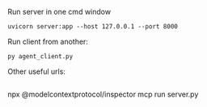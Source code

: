 
Run server in one cmd window

```
uvicorn server:app --host 127.0.0.1 --port 8000
```

Run client from another:
```
py agent_client.py
```

Other useful urls:
```
```
npx @modelcontextprotocol/inspector mcp run server.py
```
